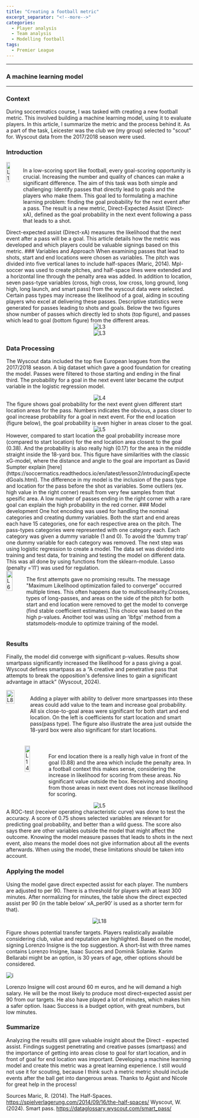 ```yaml
---
title: "Creating a football metric"
excerpt_separator: "<!--more-->"
categories:
  - Player analysis
  - Team analysis
  - Modelling football
tags:
  - Premier League
---
```

------------
### A machine learning model
------------
### Context
During soccermatics course, I was tasked with creating a new football metric. This involved building a machine learning model, using it to evaluate players. In this article, I summarize the metric and the process behind it. As a part of the task, Leicester was the club we (my group) selected to "scout" for. Wyscout data from the 2017/2018 season were used.
### Introduction 
<div style="display: flex; align-items: flex-start;">
  <img src="https://github.com/user-attachments/assets/35ebe3fb-bd73-4841-ba97-034a8a02fd3e" alt="L1" style="margin-right:20px; width:40%;"/> <p>In a low-scoring sport like football, every goal-scoring opportunity is crucial. Increasing the number and quality of chances can make a significant difference. The aim of this task was both simple and challenging: Identify passes that directly lead to goals and the players who make them.
This goal led to formulating a machine learning problem: finding the goal probability for the next event after a pass. The result is a new metric, Direct-Expected Assist (Direct-xA), defined as the goal probability in the next event following a pass that leads to a shot. </p> 
</div> 
Direct-expected assist (Direct-xA) measures the likelihood that the next event after a pass will be a goal. This article details how the metric was developed and which players could be valuable signings based on this metric. 
### Variables and Approach
When examining passes that lead to shots, start and end locations were chosen as variables. The pitch was divided into five vertical lanes to include half-spaces (Maric, 2014). Mpl-soccer was used to create pitches, and half-space lines were extended and a horizontal line through the penalty area was added. In addition to location, seven pass-type variables (cross, high cross, low cross, long ground, long high, long launch, and smart pass) from the wyscout data were selected. Certain pass types may increase the likelihood of a goal, aiding in scouting players who excel at delivering these passes. Descriptive statistics were generated for passes leading to shots and goals. Below the two figures show number of passes which directly led to shots (top figure), and passes which lead to goal (bottom figure) from the different areas.
<div style="text-align:center;">
  <img src="https://github.com/user-attachments/assets/a3ec810e-d733-46e3-bb40-d37e4c08c800" alt="L3" style="max-width:80%;"/>
</div>
<div style="text-align:center;">
  <img src="https://github.com/user-attachments/assets/dff2b8d3-7a75-41dd-bf10-21504a5efb3b" alt="L3" style="max-width:80%;"/>
</div>

### Data Processing
The Wyscout data included the top five European leagues from the 2017/2018 season. A big dataset which gave a good foundation for creating the model. Passes were filtered to those starting and ending in the final third. The probability for a goal in the next event later became the output variable in the logistic regression model.
<div style="text-align:center;">
  <img src="https://github.com/user-attachments/assets/3f98d6b8-87c9-4afc-9f8e-0d1b469a946f" alt="L4" style="max-width:80%;"/>
</div>
The figure shows goal probability for the next event given different start location areas for the pass. Numbers indicates the obvious, a pass closer to goal increase probability for a goal in next event. For the end location (figure below), the goal probability is even higher in areas closer to the goal. 
<div style="text-align:center;">
  <img src="https://github.com/user-attachments/assets/0dede729-cfa6-4e91-ad67-b43a45fe6208" alt="L5" style="max-width:80%;"/>
</div>
However, compared to start location the goal probability increase more (compared to start location) for the end location area closest to the goal (0.38). And the probability is also really high (0.17) for the area in the middle straight inside the 18-yard box. This figure have similarities with the classic xG-model, where the distance and angle to the goal are important as David Sumpter explain [here](https://soccermatics.readthedocs.io/en/latest/lesson2/introducingExpectedGoals.html).
The difference in my model is the inclusion of the pass type and location for the pass before the shot as variables. Some outliers (ex. high value in the right corner) result from very few samples from that spesific area. A low number of passes ending in the right corner with a rare goal can explain the high probability in the red corner. 
### Model development
One hot encoding was used for handling the nominal categories and creating dummy variables. Both the start and end areas each have 15 categories, one for each respective area on the pitch. The pass-types categories were represented with one category each. Each category was given a dummy variable (1 and 0).  To avoid the ‘dummy trap’ one dummy variable for each category was removed. The next step was using logistic regression to create a model. The data set was divided into training and test data, for training and testing the model on different data. This was all done by using functions from the sklearn-module. Lasso (penalty =’l1’) was used for regulation.
<div style="display:flex; justify-content:space-between; align-items:flex-start; gap:20px;">
  <img src="https://github.com/user-attachments/assets/53710975-8951-40e1-b7c9-ee15e3f5c2c3" alt="L6" style="width:50%;"/> <p>
The first attempts gave no promising results. The message "Maximum Likelihood optimization failed to converge" occurred multiple times. This often happens due to multicollinearity.Crosses, types of long-passes, and areas on the side of the pitch for both start and end location were removed to get the model to converge (find stable coefficient estimates).This choice was based on the high p-values. Another tool was using an 'lbfgs' method from a statsmodels-module to optimize training of the model. </p> 
</div>

### Results
Finally, the model did converge with significant p-values. Results show smartpass significantly increased the likelihood for a pass giving a goal. Wyscout defines smartpass as a “A creative and penetrative pass that attempts to break the opposition's defensive lines to gain a significant advantage in attack” (Wyscout, 2024).  
<div style="display: flex; align-items:flex-start;">
  <img src="https://github.com/user-attachments/assets/662260ad-487b-49aa-9294-d9690525d534" alt="L8" style="margin-right:20px; width:50%;"/> <p> Adding a player with ability to deliver more smartpasses into these areas could add value to the team and increase goal probability. All six close-to-goal areas were significant for both start and end location. On the left is coefficients for start location and smart pass(pass type). The figure also illustrate the area just outside the 18-yard box were also significant for start locations.</p> 
</div>
<div style="display: flex; align-items: flex-start; margin-top: 20px;">
  <img src="https://github.com/user-attachments/assets/9a20ed3e-7316-43e7-a13f-551a912f332c" alt="L14" style="margin-left: 10%; margin-right: 30px; width: 40%;" />
  <p style="margin-top: 20px;"> 
    For end location there is a really high value in front of the goal (0.88) and the area which include the penalty area. In a football context this makes sense, considering the increase in likelihood for scoring from these areas. No significant value outside the box. Receiving and shooting from those areas in next event does not increase likelihood for scoring.
  </p>
</div>


<div style="text-align:center;">
  <img src="https://github.com/user-attachments/assets/6752a8ae-39f5-4e9e-8ce2-bb4e3147d294" alt="L5" style="max-width:80%;"/>
</div>
A ROC-test (receiver operating characteristic curve) was done to test the accuracy. A score of 0.75 shows selected variables are relevant for predicting goal probability, and better than a wild guess. The score also says there are other variables outside the model that might affect the outcome. Knowing the model measure passes that leads to shots in the next event, also means the model does not give information about all the events afterwards. When using the model, these limitations should be taken into account.

### Applying the model
Using the model gave direct expected assist for each player. The numbers are adjusted to per 90. There is a threshold for players with at least 300 minutes.  After normalizing for minutes,  the table show the direct expected assist per 90 (in the table below’ xA_per90’ is used as a shorter term for that). 

<div style="text-align:center;">
  <img src="https://github.com/user-attachments/assets/96ceee42-020c-4763-aa1f-a44598f07016" alt="L18" style="max-width:100%;"/>
</div> 

Figure shows potential transfer targets. Players realistically available considering club, value and reputation are highlighted. Based on the model, signing Lorenzo Insigne is the top suggestion. A short-list with three names contains Lorenzo Insigne, Isaac Succes and Dominik Solanke. Karim Bellarabi might be an option, is 30 years of age, other options should be considered.  

![i](https://github.com/user-attachments/assets/ee307410-a85e-4172-904e-5cdba9361d22)

Lorenzo Insigne will cost around 60 m euros, and he will demand a high salary. He will be the most likely to produce most direct-expected assist per 90 from our targets. He also have played a lot of minutes, which makes him a safer option. Isaac Success is a budget option, with great numbers, but low minutes.

### Summarize
Analyzing the results still gave valuable insight about the Direct - expected assist. Findings suggest penetrating and creative passes (smartpass) and the importance of getting into areas close to goal for start location, and in front of goal for end location was important. Developing a machine learning model and create this metric was a great learning experience. I still would not use it for scouting, because I think such a metric metric should include events after the ball get into dangerous areas. Thanks to Ágúst and Nicole for great help in the process!

Sources 
Maric, R. (2014). The Half-Spaces. https://spielverlagerung.com/2014/09/16/the-half-spaces/
Wyscout, W. (2024). Smart pass. https://dataglossary.wyscout.com/smart_pass/


